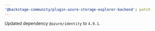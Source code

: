 ```yaml
---
'@backstage-community/plugin-azure-storage-explorer-backend': patch
---
```


Updated dependency `@azure/identity` to `4.9.1`.

